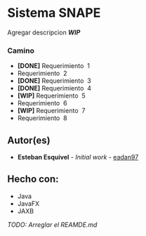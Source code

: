# Sistema SNAPE

Agregar descripcion
_**WIP**_

### Camino
* **[DONE]** Requerimiento ​ 1
* Requerimiento ​ 2
* **[DONE]** Requerimiento ​ 3
* **[DONE]** Requerimiento ​ 4
* **[WIP]** Requerimiento ​ 5
* Requerimiento ​ 6
* **[WIP]** Requerimiento ​ 7
* Requerimiento ​ 8

## Autor(es)

* **Esteban Esquivel** - *Initial work* - [eadan97](https://github.com/eadan97) 


## Hecho con:

* Java
* JavaFX
* JAXB

_TODO: Arreglar el REAMDE.md_
